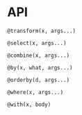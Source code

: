 # API

```@docs
@transform(x, args...)
```

```@docs
@select(x, args...)
```

```@docs
@combine(x, args...)
```

```@docs
@by(x, what, args...)
```

```@docs
@orderby(d, args...)
```

```@docs
@where(x, args...)
```

```@docs
@with(x, body)
```